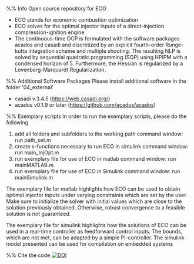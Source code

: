 %% Info
Open source repository for ECO

- ECO stands for economic combustion optimization
- ECO solves for the optimal injector inputs of a direct-injection 
    compression-ignition engine
- The continuous-time OCP is formulated with the software packages acados 
    and casadi and discretized by an explicit fourth-order Runge-kutta 
    integration scheme and multiple shooting. The resulting NLP is solved 
    by sequential quadratic programming (SQP) using HPIPM with 
    a condensed horizon of 5. Furthermore, the Hessian is regularized by a 
    Levenberg-Marquardt Regularization.


%% Additional Software Packages
Please install additional software in the folder '04_external'
- casadi v.3.4.5 (https://web.casadi.org/)
- acados v0.1.9 or later (https://github.com/acados/acados)


%% Exemplary scripts
In order to run the exemplary scripts, please do the following

1) add all folders and subfolders to the working path 
    command window: run path_set.m 
2) create s-functions necessary to run ECO in simulink
    command window: run main_InjOpt.m
3) run exemplary file for use of ECO in matlab
    command window: run mainMATLAB.m
4) run exemplary file for use of ECO in Simulink
    command window: run mainSimulink.m
    

The exemplary file for matlab highlights how ECO can be used to obtain 
optimal injector inputs under varying constraints which are set by the 
user. Make sure to initialize the solver with initial values which are 
close to the solution previously obtained. Otherwise, robust convergence to
a feasible solution is not guaranteed.

The exemplary file for simulink highlights how the solutions of ECO can be
used in a real-time controller as feedforward control inputs. The bounds, 
which are not met, can be adapted by a simple PI-controller. The simulink 
model presented can be used for compilation on embedded systems


%% Cite the code
[![DOI](https://zenodo.org/badge/639391121.svg)](https://zenodo.org/badge/latestdoi/639391121)
